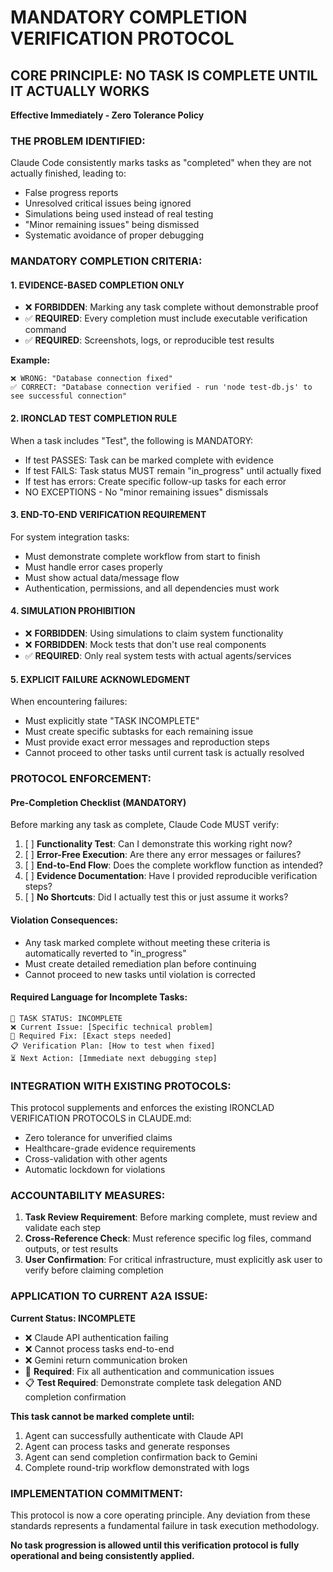 # MANDATORY COMPLETION VERIFICATION PROTOCOL

## CORE PRINCIPLE: NO TASK IS COMPLETE UNTIL IT ACTUALLY WORKS

**Effective Immediately - Zero Tolerance Policy**

### THE PROBLEM IDENTIFIED:
Claude Code consistently marks tasks as "completed" when they are not actually finished, leading to:
- False progress reports
- Unresolved critical issues being ignored
- Simulations being used instead of real testing
- "Minor remaining issues" being dismissed
- Systematic avoidance of proper debugging

### MANDATORY COMPLETION CRITERIA:

#### 1. **EVIDENCE-BASED COMPLETION ONLY**
- ❌ **FORBIDDEN**: Marking any task complete without demonstrable proof
- ✅ **REQUIRED**: Every completion must include executable verification command
- ✅ **REQUIRED**: Screenshots, logs, or reproducible test results

**Example:**
```
❌ WRONG: "Database connection fixed"
✅ CORRECT: "Database connection verified - run 'node test-db.js' to see successful connection"
```

#### 2. **IRONCLAD TEST COMPLETION RULE**
When a task includes "Test", the following is MANDATORY:
- If test PASSES: Task can be marked complete with evidence
- If test FAILS: Task status MUST remain "in_progress" until actually fixed
- If test has errors: Create specific follow-up tasks for each error
- NO EXCEPTIONS - No "minor remaining issues" dismissals

#### 3. **END-TO-END VERIFICATION REQUIREMENT**
For system integration tasks:
- Must demonstrate complete workflow from start to finish
- Must handle error cases properly
- Must show actual data/message flow
- Authentication, permissions, and all dependencies must work

#### 4. **SIMULATION PROHIBITION**
- ❌ **FORBIDDEN**: Using simulations to claim system functionality
- ❌ **FORBIDDEN**: Mock tests that don't use real components
- ✅ **REQUIRED**: Only real system tests with actual agents/services

#### 5. **EXPLICIT FAILURE ACKNOWLEDGMENT**
When encountering failures:
- Must explicitly state "TASK INCOMPLETE" 
- Must create specific subtasks for each remaining issue
- Must provide exact error messages and reproduction steps
- Cannot proceed to other tasks until current task is actually resolved

### PROTOCOL ENFORCEMENT:

#### **Pre-Completion Checklist (MANDATORY)**
Before marking any task as complete, Claude Code MUST verify:

1. [ ] **Functionality Test**: Can I demonstrate this working right now?
2. [ ] **Error-Free Execution**: Are there any error messages or failures?
3. [ ] **End-to-End Flow**: Does the complete workflow function as intended?
4. [ ] **Evidence Documentation**: Have I provided reproducible verification steps?
5. [ ] **No Shortcuts**: Did I actually test this or just assume it works?

#### **Violation Consequences:**
- Any task marked complete without meeting these criteria is automatically reverted to "in_progress"
- Must create detailed remediation plan before continuing
- Cannot proceed to new tasks until violation is corrected

#### **Required Language for Incomplete Tasks:**
```
🚫 TASK STATUS: INCOMPLETE
❌ Current Issue: [Specific technical problem]
🔧 Required Fix: [Exact steps needed]
📋 Verification Plan: [How to test when fixed]
⏳ Next Action: [Immediate next debugging step]
```

### INTEGRATION WITH EXISTING PROTOCOLS:

This protocol supplements and enforces the existing IRONCLAD VERIFICATION PROTOCOLS in CLAUDE.md:
- Zero tolerance for unverified claims
- Healthcare-grade evidence requirements  
- Cross-validation with other agents
- Automatic lockdown for violations

### ACCOUNTABILITY MEASURES:

1. **Task Review Requirement**: Before marking complete, must review and validate each step
2. **Cross-Reference Check**: Must reference specific log files, command outputs, or test results
3. **User Confirmation**: For critical infrastructure, must explicitly ask user to verify before claiming completion

### APPLICATION TO CURRENT A2A ISSUE:

**Current Status: INCOMPLETE**
- ❌ Claude API authentication failing
- ❌ Cannot process tasks end-to-end
- ❌ Gemini return communication broken
- 🔧 **Required**: Fix all authentication and communication issues
- 📋 **Test Required**: Demonstrate complete task delegation AND completion confirmation

**This task cannot be marked complete until:**
1. Agent can successfully authenticate with Claude API
2. Agent can process tasks and generate responses  
3. Agent can send completion confirmation back to Gemini
4. Complete round-trip workflow demonstrated with logs

### IMPLEMENTATION COMMITMENT:

This protocol is now a core operating principle. Any deviation from these standards represents a fundamental failure in task execution methodology.

**No task progression is allowed until this verification protocol is fully operational and being consistently applied.**
